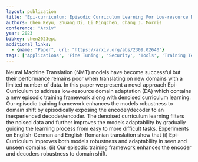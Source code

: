 ```yaml
---
layout: publication
title: 'Epi-curriculum: Episodic Curriculum Learning For Low-resource Domain Adaptation In Neural Machine Translation'
authors: Chen Keyu, Zhuang Di, Li Mingchen, Chang J. Morris
conference: "Arxiv"
year: 2023
bibkey: chen2023epi
additional_links:
  - {name: "Paper", url: "https://arxiv.org/abs/2309.02640"}
tags: ['Applications', 'Fine Tuning', 'Security', 'Tools', 'Training Techniques']
---
```

Neural Machine Translation (NMT) models have become successful but their performance remains poor when translating on new domains with a limited number of data. In this paper we present a novel approach Epi-Curriculum to address low-resource domain adaptation (DA) which contains a new episodic training framework along with denoised curriculum learning. Our episodic training framework enhances the models robustness to domain shift by episodically exposing the encoder/decoder to an inexperienced decoder/encoder. The denoised curriculum learning filters the noised data and further improves the models adaptability by gradually guiding the learning process from easy to more difficult tasks. Experiments on English-German and English-Romanian translation show that (i) Epi-Curriculum improves both models robustness and adaptability in seen and unseen domains; (ii) Our episodic training framework enhances the encoder and decoders robustness to domain shift.
